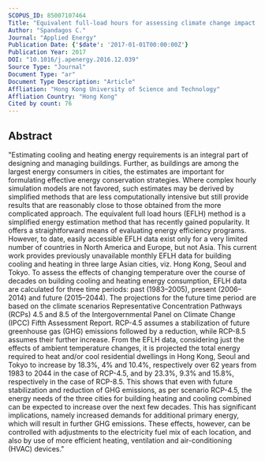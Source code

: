 ```yaml
---
SCOPUS_ID: 85007107464
Title: "Equivalent full-load hours for assessing climate change impact on building cooling and heating energy consumption in large Asian cities"
Author: "Spandagos C."
Journal: "Applied Energy"
Publication Date: {'$date': '2017-01-01T00:00:00Z'}
Publication Year: 2017
DOI: "10.1016/j.apenergy.2016.12.039"
Source Type: "Journal"
Document Type: "ar"
Document Type Description: "Article"
Affliation: "Hong Kong University of Science and Technology"
Affliation Country: "Hong Kong"
Cited by count: 76
---
```


## Abstract
"Estimating cooling and heating energy requirements is an integral part of designing and managing buildings. Further, as buildings are among the largest energy consumers in cities, the estimates are important for formulating effective energy conservation strategies. Where complex hourly simulation models are not favored, such estimates may be derived by simplified methods that are less computationally intensive but still provide results that are reasonably close to those obtained from the more complicated approach. The equivalent full load hours (EFLH) method is a simplified energy estimation method that has recently gained popularity. It offers a straightforward means of evaluating energy efficiency programs. However, to date, easily accessible EFLH data exist only for a very limited number of countries in North America and Europe, but not Asia. This current work provides previously unavailable monthly EFLH data for building cooling and heating in three large Asian cities, viz. Hong Kong, Seoul and Tokyo. To assess the effects of changing temperature over the course of decades on building cooling and heating energy consumption, EFLH data are calculated for three time periods: past (1983–2005), present (2006–2014) and future (2015–2044). The projections for the future time period are based on the climate scenarios Representative Concentration Pathways (RCPs) 4.5 and 8.5 of the Intergovernmental Panel on Climate Change (IPCC) Fifth Assessment Report. RCP-4.5 assumes a stabilization of future greenhouse gas (GHG) emissions followed by a reduction, while RCP-8.5 assumes their further increase. From the EFLH data, considering just the effects of ambient temperature changes, it is projected the total energy required to heat and/or cool residential dwellings in Hong Kong, Seoul and Tokyo to increase by 18.3%, 4% and 10.4%, respectively over 62 years from 1983 to 2044 in the case of RCP-4.5, and by 23.3%, 9.3% and 15.8%, respectively in the case of RCP-8.5. This shows that even with future stabilization and reduction of GHG emissions, as per scenario RCP-4.5, the energy needs of the three cities for building heating and cooling combined can be expected to increase over the next few decades. This has significant implications, namely increased demands for additional primary energy, which will result in further GHG emissions. These effects, however, can be controlled with adjustments to the electricity fuel mix of each location, and also by use of more efficient heating, ventilation and air-conditioning (HVAC) devices."
